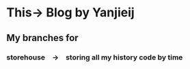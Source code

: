 # This-> Blog by Yanjieij
## My branches for 
### storehouse&emsp;->&emsp;storing all my history code by time  
